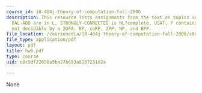 ```yaml
---
course_id: 18-404j-theory-of-computation-fall-2006
description: This resource lists assignments from the text on topics such as ADD and
  PAL-ADD are in L, STRONGLY-CONNECTED is NL?complete, USAT, P contains a language
  not decidable by a 2DFA, RP, coRP, ZPP, NP, and BPP.
file_location: /coursemedia/18-404j-theory-of-computation-fall-2006/c8c5df22658a5ba27b693a815723182a_hw6.pdf
file_type: application/pdf
layout: pdf
title: hw6.pdf
type: course
uid: c8c5df22658a5ba27b693a815723182a

---
```

None